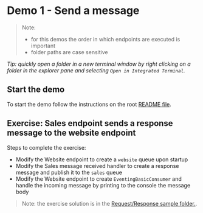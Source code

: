 # Demo 1 - Send a message

> Note:
>
> - for this demos the order in which endpoints are executed is important
> - folder paths are case sensitive

_Tip: quickly open a folder in a new terminal window by right clicking on a folder in the explorer pane and selecting `Open in Integrated Terminal`._

## Start the demo

To start the demo follow the instructions on the root [README file](/README.md#how-to-run-the-demos).

## Exercise: Sales endpoint sends a response message to the website endpoint

Steps to complete the exercise:

- Modify the Website endpoint to create a `website` queue upon startup
- Modify the Sales message received handler to create a response message and publish it to the `sales` queue
- Modify the Website endpoint to create `EventingBasicConsumer` and handle the incoming message by printing to the console the message body

> Note: the exercise solution is in the [Request/Response sample folder.](/02-req-resp).
